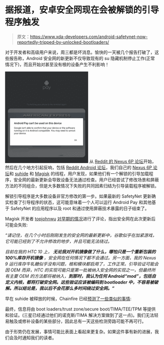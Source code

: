 # 据报道，安卓安全网现在会被解锁的引导程序触发

> 原文：<https://www.xda-developers.com/android-safetynet-now-reportedly-tripped-by-unlocked-bootloaders/>

对于开发者和高级用户来说，周三都是坏消息。愉快的一天被几个报告打破了，这些报告称，Android 安全网的新更新不仅导致现有的 su 隐藏机制停止工作(正常情况下)，而且开始对甚至没有根的设备产生不利影响！

[![Android Pay](img/efb2d3a68073edfc1f39ade8f3cb5650.png)](http://static1.xdaimages.com/wordpress/wp-content/uploads/2016/10/gFWepB2r-e1476884820287.png) 从 [Reddit 的 Nexus 6P 论坛](https://www.reddit.com/r/Nexus6P/comments/586bq7/android_pay_stopped_working_on_nonrooted_device/)开始，然后在几个地方引起反响，包括 [Reddit Android 论坛](https://www.reddit.com/r/Android/comments/587ss9/psa_android_safetynet_now_tripped_by_unlocking/)，我们自己的 [Nexus 6P 论坛](http://forum.xda-developers.com/nexus-6p/help/party-bootloader-unlocked-rooted-pay-t3483229)和 [suhide](http://forum.xda-developers.com/apps/supersu/suhide-t3450396) 和 [Magisk](http://forum.xda-developers.com/apps/magisk/official-magisk-v7-universal-systemless-t3473445) 的线程，用户发现，如果他们有一个解锁的引导加载程序，安全网的最新更新会导致设备无法通过检查。用户已经尝试了修改场景和屏蔽方法的不同组合，但是大多数情况下失败的共同因素归结为引导装载程序被解锁。

解锁引导程序是大多数设备非官方修改的第一步。如果最新的 SafetyNet 更新确实检查了引导程序的状态，这可能意味着一个人可以运行 Android Pay 和其他基于 SafetyNet 的应用程序以及 root 和通过使用屏蔽技术暴露的日子结束了。

Magisk 开发者 [topjohnwu](http://forum.xda-developers.com/member.php?u=4470081) [对早期的情况](http://forum.xda-developers.com/showpost.php?p=69196610&postcount=5)进行了评论，指出安全网在此次更新后可能会失败:

*“请记住，在几个小时后刚刚发生的安全网的最新更新中，谷歌似乎在加紧游戏，它可能已经到了不允许修改的地步，并且可能无法绕过。*

*目前在我的 HTC 10 上， **无论我对开机镜像做了什么，哪怕只是一个重新包装的 100%库存开机镜像** ，安全网在任何情况下都不会通过。另一方面，我的 Nexus 9 运行库存牛轧糖似乎没有问题，根和模块都启用了，工作正常。引导验证可能会因 OEM 而异，HTC 的实现可能只是第一批被纳入安全网的实现之一，但最终所有主要 OEM 的方法都将被纳入，**到那时，我认为任何 Android“mod”，包括自定义内核，都将打破安全网。这些验证应该被编码到 bootloader 中，不容易被破解。所以结论是，我以后不会花那么多时间绕过安全网。”***

早在 suhide 被释放的时候，Chainfire 已经[预测了一些类似的事情](http://forum.xda-developers.com/showpost.php?p=68424605&postcount=2):

最终，信息将由 boot loaders/trust zone/secure boot/TIMA/TEE/TPM 等提供和验证。(三星已经通过他们的诺克斯/TIMA 解决方案做到了这一点)。我们无法轻易触及或修补设备的某些部分，因此总有一天这些检测旁路可能不再可行。

由于形势仍在发展，事情可能比表面上看起来更复杂。如果这件事有新的进展，我们会及时通知我们的读者。